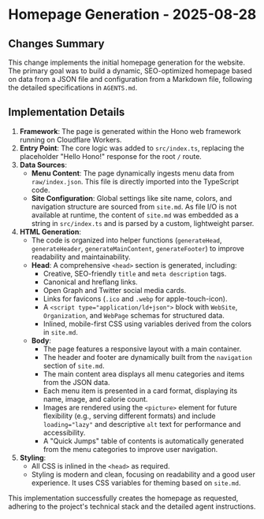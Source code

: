 # Homepage Generation - 2025-08-28

## Changes Summary

This change implements the initial homepage generation for the website. The primary goal was to build a dynamic, SEO-optimized homepage based on data from a JSON file and configuration from a Markdown file, following the detailed specifications in `AGENTS.md`.

## Implementation Details

1.  **Framework**: The page is generated within the Hono web framework running on Cloudflare Workers.
2.  **Entry Point**: The core logic was added to `src/index.ts`, replacing the placeholder "Hello Hono!" response for the root `/` route.
3.  **Data Sources**:
    *   **Menu Content**: The page dynamically ingests menu data from `raw/index.json`. This file is directly imported into the TypeScript code.
    *   **Site Configuration**: Global settings like site name, colors, and navigation structure are sourced from `site.md`. As file I/O is not available at runtime, the content of `site.md` was embedded as a string in `src/index.ts` and is parsed by a custom, lightweight parser.
4.  **HTML Generation**:
    *   The code is organized into helper functions (`generateHead`, `generateHeader`, `generateMainContent`, `generateFooter`) to improve readability and maintainability.
    *   **Head**: A comprehensive `<head>` section is generated, including:
        *   Creative, SEO-friendly `title` and `meta description` tags.
        *   Canonical and hreflang links.
        *   Open Graph and Twitter social media cards.
        *   Links for favicons (`.ico` and `.webp` for apple-touch-icon).
        *   A `<script type="application/ld+json">` block with `WebSite`, `Organization`, and `WebPage` schemas for structured data.
        *   Inlined, mobile-first CSS using variables derived from the colors in `site.md`.
    *   **Body**:
        *   The page features a responsive layout with a main container.
        *   The header and footer are dynamically built from the `navigation` section of `site.md`.
        *   The main content area displays all menu categories and items from the JSON data.
        *   Each menu item is presented in a card format, displaying its name, image, and calorie count.
        *   Images are rendered using the `<picture>` element for future flexibility (e.g., serving different formats) and include `loading="lazy"` and descriptive `alt` text for performance and accessibility.
        *   A "Quick Jumps" table of contents is automatically generated from the menu categories to improve user navigation.
5.  **Styling**:
    *   All CSS is inlined in the `<head>` as required.
    *   Styling is modern and clean, focusing on readability and a good user experience. It uses CSS variables for theming based on `site.md`.

This implementation successfully creates the homepage as requested, adhering to the project's technical stack and the detailed agent instructions.
